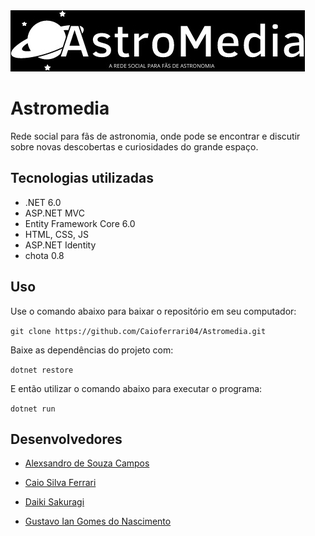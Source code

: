<img src="img/logo.jpeg">

# Astromedia

Rede social para fãs de astronomia, onde pode se encontrar e discutir sobre novas descobertas e curiosidades do grande espaço.

## Tecnologias utilizadas

- .NET 6.0
- ASP.NET MVC
- Entity Framework Core 6.0
- HTML, CSS, JS
- ASP.NET Identity
- chota 0.8

## Uso

Use o comando abaixo para baixar o repositório em seu computador:

`git clone https://github.com/Caioferrari04/Astromedia.git`

Baixe as dependências do projeto com:

`dotnet restore`

E então utilizar o comando abaixo para executar o programa:

`dotnet run`

## Desenvolvedores

- <a href="https://github.com/AlexsandroCampos">Alexsandro de Souza Campos</a>

- <a href="https://github.com/Caioferrari04">Caio Silva Ferrari</a>

- <a href="https://github.com/DaikiSakuragi">Daiki Sakuragi</a>

- <a href="https://github.com/Guhian013">Gustavo Ian Gomes do Nascimento</a>
